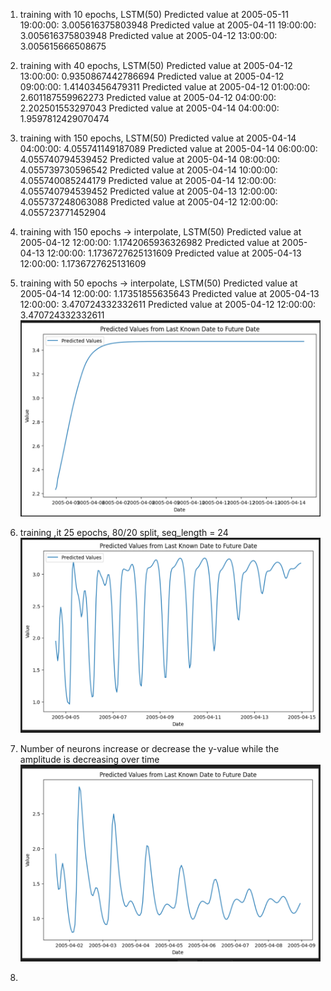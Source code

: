 1. training with 10 epochs, LSTM(50)
   Predicted value at 2005-05-11 19:00:00: 3.005616375803948
   Predicted value at 2005-04-11 19:00:00: 3.005616375803948
   Predicted value at 2005-04-12 13:00:00: 3.005615666508675

2. training with 40 epochs, LSTM(50)
   Predicted value at 2005-04-12 13:00:00: 0.9350867442786694
   Predicted value at 2005-04-12 09:00:00: 1.41403456479311
   Predicted value at 2005-04-12 01:00:00: 2.601187559962273
   Predicted value at 2005-04-12 04:00:00: 2.202501553297043
   Predicted value at 2005-04-14 04:00:00: 1.9597812429070474

3. training with 150 epochs, LSTM(50)
   Predicted value at 2005-04-14 04:00:00: 4.055741149187089
   Predicted value at 2005-04-14 06:00:00: 4.055740794539452
   Predicted value at 2005-04-14 08:00:00: 4.055739730596542
   Predicted value at 2005-04-14 10:00:00: 4.055740085244179
   Predicted value at 2005-04-14 12:00:00: 4.055740794539452
   Predicted value at 2005-04-13 12:00:00: 4.055737248063088
   Predicted value at 2005-04-12 12:00:00: 4.055723771452904

4. training with 150 epochs -> interpolate, LSTM(50)
   Predicted value at 2005-04-12 12:00:00: 1.1742065936326982
   Predicted value at 2005-04-13 12:00:00: 1.1736727625131609
   Predicted value at 2005-04-13 12:00:00: 1.1736727625131609

5. training with 50 epochs -> interpolate, LSTM(50)
   Predicted value at 2005-04-14 12:00:00: 1.17351855635643
   Predicted value at 2005-04-13 12:00:00: 3.470724332332611
   Predicted value at 2005-04-12 12:00:00: 3.470724332332611
   ![Alt text](image.png)

6. training ,it 25 epochs, 80/20 split, seq_length = 24
   ![Alt text](image-1.png)

7. Number of neurons increase or decrease the y-value while the amplitude is decreasing over time
   ![Alt text](image-2.png)

8.
